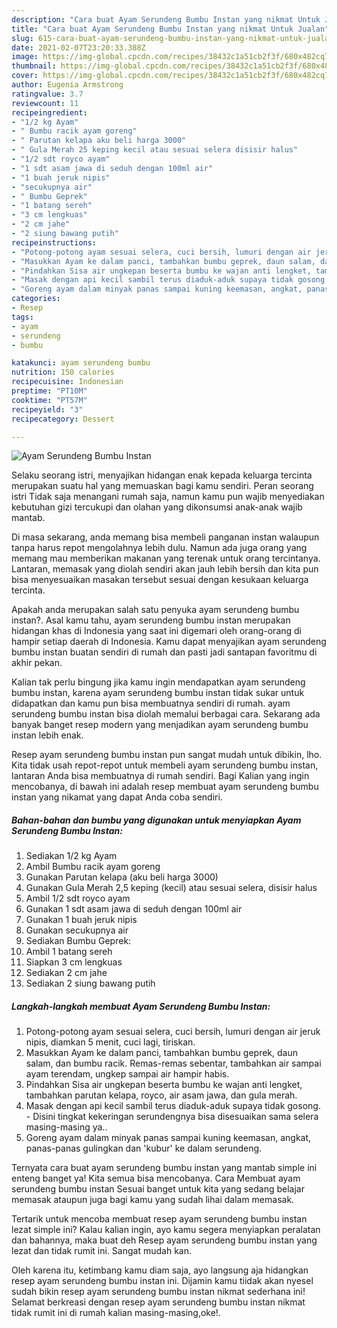 ```yaml
---
description: "Cara buat Ayam Serundeng Bumbu Instan yang nikmat Untuk Jualan"
title: "Cara buat Ayam Serundeng Bumbu Instan yang nikmat Untuk Jualan"
slug: 615-cara-buat-ayam-serundeng-bumbu-instan-yang-nikmat-untuk-jualan
date: 2021-02-07T23:20:33.388Z
image: https://img-global.cpcdn.com/recipes/38432c1a51cb2f3f/680x482cq70/ayam-serundeng-bumbu-instan-foto-resep-utama.jpg
thumbnail: https://img-global.cpcdn.com/recipes/38432c1a51cb2f3f/680x482cq70/ayam-serundeng-bumbu-instan-foto-resep-utama.jpg
cover: https://img-global.cpcdn.com/recipes/38432c1a51cb2f3f/680x482cq70/ayam-serundeng-bumbu-instan-foto-resep-utama.jpg
author: Eugenia Armstrong
ratingvalue: 3.7
reviewcount: 11
recipeingredient:
- "1/2 kg Ayam"
- " Bumbu racik ayam goreng"
- " Parutan kelapa aku beli harga 3000"
- " Gula Merah 25 keping kecil atau sesuai selera disisir halus"
- "1/2 sdt royco ayam"
- "1 sdt asam jawa di seduh dengan 100ml air"
- "1 buah jeruk nipis"
- "secukupnya air"
- " Bumbu Geprek"
- "1 batang sereh"
- "3 cm lengkuas"
- "2 cm jahe"
- "2 siung bawang putih"
recipeinstructions:
- "Potong-potong ayam sesuai selera, cuci bersih, lumuri dengan air jeruk nipis, diamkan 5 menit, cuci lagi, tiriskan."
- "Masukkan Ayam ke dalam panci, tambahkan bumbu geprek, daun salam, dan bumbu racik. Remas-remas sebentar, tambahkan air sampai ayam terendam, ungkep sampai air hampir habis."
- "Pindahkan Sisa air ungkepan beserta bumbu ke wajan anti lengket, tambahkan parutan kelapa, royco, air asam jawa, dan gula merah."
- "Masak dengan api kecil sambil terus diaduk-aduk supaya tidak gosong. Disini tingkat kekeringan serundengnya bisa disesuaikan sama selera masing-masing ya.."
- "Goreng ayam dalam minyak panas sampai kuning keemasan, angkat, panas-panas gulingkan dan &#39;kubur&#39; ke dalam serundeng."
categories:
- Resep
tags:
- ayam
- serundeng
- bumbu

katakunci: ayam serundeng bumbu 
nutrition: 150 calories
recipecuisine: Indonesian
preptime: "PT10M"
cooktime: "PT57M"
recipeyield: "3"
recipecategory: Dessert

---
```



![Ayam Serundeng Bumbu Instan](https://img-global.cpcdn.com/recipes/38432c1a51cb2f3f/680x482cq70/ayam-serundeng-bumbu-instan-foto-resep-utama.jpg)

Selaku seorang istri, menyajikan hidangan enak kepada keluarga tercinta merupakan suatu hal yang memuaskan bagi kamu sendiri. Peran seorang istri Tidak saja menangani rumah saja, namun kamu pun wajib menyediakan kebutuhan gizi tercukupi dan olahan yang dikonsumsi anak-anak wajib mantab.

Di masa  sekarang, anda memang bisa membeli panganan instan walaupun tanpa harus repot mengolahnya lebih dulu. Namun ada juga orang yang memang mau memberikan makanan yang terenak untuk orang tercintanya. Lantaran, memasak yang diolah sendiri akan jauh lebih bersih dan kita pun bisa menyesuaikan masakan tersebut sesuai dengan kesukaan keluarga tercinta. 



Apakah anda merupakan salah satu penyuka ayam serundeng bumbu instan?. Asal kamu tahu, ayam serundeng bumbu instan merupakan hidangan khas di Indonesia yang saat ini digemari oleh orang-orang di hampir setiap daerah di Indonesia. Kamu dapat menyajikan ayam serundeng bumbu instan buatan sendiri di rumah dan pasti jadi santapan favoritmu di akhir pekan.

Kalian tak perlu bingung jika kamu ingin mendapatkan ayam serundeng bumbu instan, karena ayam serundeng bumbu instan tidak sukar untuk didapatkan dan kamu pun bisa membuatnya sendiri di rumah. ayam serundeng bumbu instan bisa diolah memalui berbagai cara. Sekarang ada banyak banget resep modern yang menjadikan ayam serundeng bumbu instan lebih enak.

Resep ayam serundeng bumbu instan pun sangat mudah untuk dibikin, lho. Kita tidak usah repot-repot untuk membeli ayam serundeng bumbu instan, lantaran Anda bisa membuatnya di rumah sendiri. Bagi Kalian yang ingin mencobanya, di bawah ini adalah resep membuat ayam serundeng bumbu instan yang nikamat yang dapat Anda coba sendiri.

<!--inarticleads1-->

##### Bahan-bahan dan bumbu yang digunakan untuk menyiapkan Ayam Serundeng Bumbu Instan:

1. Sediakan 1/2 kg Ayam
1. Ambil  Bumbu racik ayam goreng
1. Gunakan  Parutan kelapa (aku beli harga 3000)
1. Gunakan  Gula Merah 2,5 keping (kecil) atau sesuai selera, disisir halus
1. Ambil 1/2 sdt royco ayam
1. Gunakan 1 sdt asam jawa di seduh dengan 100ml air
1. Gunakan 1 buah jeruk nipis
1. Gunakan secukupnya air
1. Sediakan  Bumbu Geprek:
1. Ambil 1 batang sereh
1. Siapkan 3 cm lengkuas
1. Sediakan 2 cm jahe
1. Sediakan 2 siung bawang putih




<!--inarticleads2-->

##### Langkah-langkah membuat Ayam Serundeng Bumbu Instan:

1. Potong-potong ayam sesuai selera, cuci bersih, lumuri dengan air jeruk nipis, diamkan 5 menit, cuci lagi, tiriskan.
1. Masukkan Ayam ke dalam panci, tambahkan bumbu geprek, daun salam, dan bumbu racik. Remas-remas sebentar, tambahkan air sampai ayam terendam, ungkep sampai air hampir habis.
1. Pindahkan Sisa air ungkepan beserta bumbu ke wajan anti lengket, tambahkan parutan kelapa, royco, air asam jawa, dan gula merah.
1. Masak dengan api kecil sambil terus diaduk-aduk supaya tidak gosong. - Disini tingkat kekeringan serundengnya bisa disesuaikan sama selera masing-masing ya..
1. Goreng ayam dalam minyak panas sampai kuning keemasan, angkat, panas-panas gulingkan dan &#39;kubur&#39; ke dalam serundeng.




Ternyata cara buat ayam serundeng bumbu instan yang mantab simple ini enteng banget ya! Kita semua bisa mencobanya. Cara Membuat ayam serundeng bumbu instan Sesuai banget untuk kita yang sedang belajar memasak ataupun juga bagi kamu yang sudah lihai dalam memasak.

Tertarik untuk mencoba membuat resep ayam serundeng bumbu instan lezat simple ini? Kalau kalian ingin, ayo kamu segera menyiapkan peralatan dan bahannya, maka buat deh Resep ayam serundeng bumbu instan yang lezat dan tidak rumit ini. Sangat mudah kan. 

Oleh karena itu, ketimbang kamu diam saja, ayo langsung aja hidangkan resep ayam serundeng bumbu instan ini. Dijamin kamu tiidak akan nyesel sudah bikin resep ayam serundeng bumbu instan nikmat sederhana ini! Selamat berkreasi dengan resep ayam serundeng bumbu instan nikmat tidak rumit ini di rumah kalian masing-masing,oke!.

